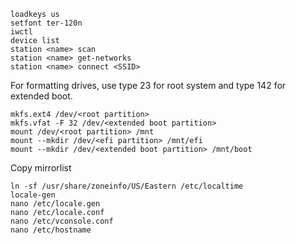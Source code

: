 ```
loadkeys us
setfont ter-120n
iwctl
device list
station <name> scan
station <name> get-networks
station <name> connect <SSID>
```
For formatting drives, use type 23 for root system and type 142 for extended boot.
```
mkfs.ext4 /dev/<root partition>
mkfs.vfat -F 32 /dev/<extended boot partition>
mount /dev/<root partition> /mnt
mount --mkdir /dev/<efi partition> /mnt/efi
mount --mkdir /dev/<extended boot partition> /mnt/boot
```
Copy mirrorlist
```
ln -sf /usr/share/zoneinfo/US/Eastern /etc/localtime
locale-gen
nano /etc/locale.gen
nano /etc/locale.conf
nano /etc/vconsole.conf
nano /etc/hostname
```

